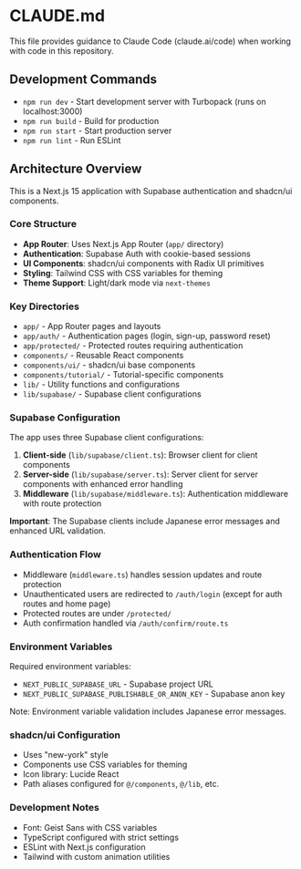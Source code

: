 # CLAUDE.md

This file provides guidance to Claude Code (claude.ai/code) when working with code in this repository.

## Development Commands

- `npm run dev` - Start development server with Turbopack (runs on localhost:3000)
- `npm run build` - Build for production
- `npm run start` - Start production server
- `npm run lint` - Run ESLint

## Architecture Overview

This is a Next.js 15 application with Supabase authentication and shadcn/ui components.

### Core Structure
- **App Router**: Uses Next.js App Router (`app/` directory)
- **Authentication**: Supabase Auth with cookie-based sessions
- **UI Components**: shadcn/ui components with Radix UI primitives
- **Styling**: Tailwind CSS with CSS variables for theming
- **Theme Support**: Light/dark mode via `next-themes`

### Key Directories
- `app/` - App Router pages and layouts
- `app/auth/` - Authentication pages (login, sign-up, password reset)
- `app/protected/` - Protected routes requiring authentication
- `components/` - Reusable React components
- `components/ui/` - shadcn/ui base components
- `components/tutorial/` - Tutorial-specific components
- `lib/` - Utility functions and configurations
- `lib/supabase/` - Supabase client configurations

### Supabase Configuration

The app uses three Supabase client configurations:

1. **Client-side** (`lib/supabase/client.ts`): Browser client for client components
2. **Server-side** (`lib/supabase/server.ts`): Server client for server components with enhanced error handling
3. **Middleware** (`lib/supabase/middleware.ts`): Authentication middleware with route protection

**Important**: The Supabase clients include Japanese error messages and enhanced URL validation.

### Authentication Flow
- Middleware (`middleware.ts`) handles session updates and route protection
- Unauthenticated users are redirected to `/auth/login` (except for auth routes and home page)
- Protected routes are under `/protected/`
- Auth confirmation handled via `/auth/confirm/route.ts`

### Environment Variables
Required environment variables:
- `NEXT_PUBLIC_SUPABASE_URL` - Supabase project URL
- `NEXT_PUBLIC_SUPABASE_PUBLISHABLE_OR_ANON_KEY` - Supabase anon key

Note: Environment variable validation includes Japanese error messages.

### shadcn/ui Configuration
- Uses "new-york" style
- Components use CSS variables for theming
- Icon library: Lucide React
- Path aliases configured for `@/components`, `@/lib`, etc.

### Development Notes
- Font: Geist Sans with CSS variables
- TypeScript configured with strict settings
- ESLint with Next.js configuration
- Tailwind with custom animation utilities